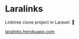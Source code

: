 # Laralinks

Linktree clone project in Laravel. 🔗

[laralinks.herokuapp.com](http://laralinks.herokuapp.com)
